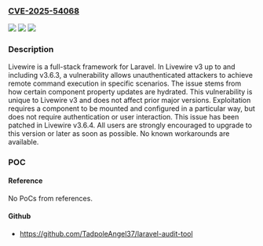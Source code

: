 ### [CVE-2025-54068](https://cve.mitre.org/cgi-bin/cvename.cgi?name=CVE-2025-54068)
![](https://img.shields.io/static/v1?label=Product&message=livewire&color=blue)
![](https://img.shields.io/static/v1?label=Version&message=%3E%3D%203.0.0-beta.1%2C%20%3C%203.6.4%20&color=brightgreen)
![](https://img.shields.io/static/v1?label=Vulnerability&message=CWE-94%3A%20Improper%20Control%20of%20Generation%20of%20Code%20('Code%20Injection')&color=brightgreen)

### Description

Livewire is a full-stack framework for Laravel. In Livewire v3 up to and including v3.6.3, a vulnerability allows unauthenticated attackers to achieve remote command execution in specific scenarios. The issue stems from how certain component property updates are hydrated. This vulnerability is unique to Livewire v3 and does not affect prior major versions. Exploitation requires a component to be mounted and configured in a particular way, but does not require authentication or user interaction. This issue has been patched in Livewire v3.6.4. All users are strongly encouraged to upgrade to this version or later as soon as possible. No known workarounds are available.

### POC

#### Reference
No PoCs from references.

#### Github
- https://github.com/TadpoleAngel37/laravel-audit-tool

